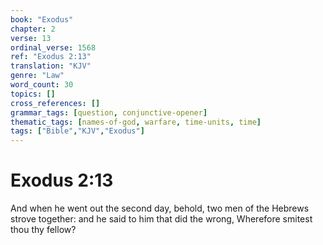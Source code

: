 ```yaml
---
book: "Exodus"
chapter: 2
verse: 13
ordinal_verse: 1568
ref: "Exodus 2:13"
translation: "KJV"
genre: "Law"
word_count: 30
topics: []
cross_references: []
grammar_tags: [question, conjunctive-opener]
thematic_tags: [names-of-god, warfare, time-units, time]
tags: ["Bible","KJV","Exodus"]
---
```


# Exodus 2:13

And when he went out the second day, behold, two men of the Hebrews strove together: and he said to him that did the wrong, Wherefore smitest thou thy fellow?
